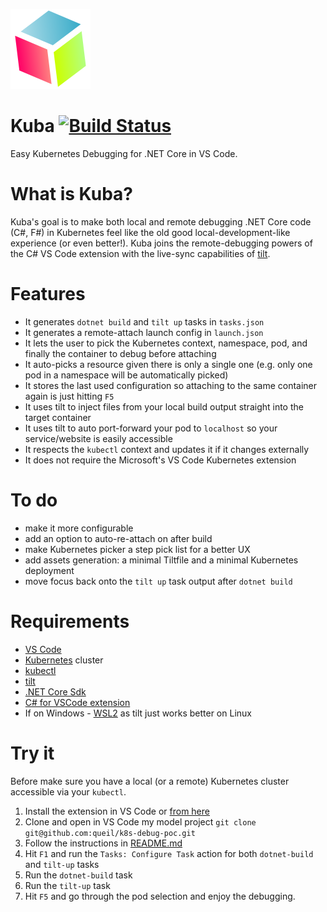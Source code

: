 ![Kuba](/media/kuba.128.png) 

# Kuba [![Build Status](https://dev.azure.com/queil/kuba/_apis/build/status/queil.kuba?branchName=master)](https://dev.azure.com/queil/kuba/_build/latest?definitionId=1&branchName=master)

Easy Kubernetes Debugging for .NET Core in VS Code.



# What is Kuba?

Kuba's goal is to make both local and remote debugging .NET Core code (C#, F#) in Kubernetes feel like the old good local-development-like experience (or even better!). Kuba joins the remote-debugging powers of the C# VS Code extension with the live-sync capabilities of [tilt](https://tilt.dev/).

# Features

* It generates `dotnet build` and `tilt up` tasks in `tasks.json`
* It generates a remote-attach launch config in `launch.json`
* It lets the user to pick the Kubernetes context, namespace, pod, and finally the container to debug before attaching
* It auto-picks a resource given there is only a single one (e.g. only one pod in a namespace will be automatically picked)
* It stores the last used configuration so attaching to the same container again is just hitting `F5`  
* It uses tilt to inject files from your local build output straight into the target container
* It uses tilt to auto port-forward your pod to `localhost` so your service/website is easily accessible
* It respects the `kubectl` context and updates it if it changes externally
* It does not require the Microsoft's VS Code Kubernetes extension

# To do

* make it more configurable
* add an option to auto-re-attach on after build
* make Kubernetes picker a step pick list for a better UX
* add assets generation: a minimal Tiltfile and a minimal Kubernetes deployment
* move focus back onto the `tilt up` task output after `dotnet build`

# Requirements

* [VS Code](https://code.visualstudio.com/)
* [Kubernetes](https://kubernetes.io/) cluster
* [kubectl](https://kubernetes.io/docs/reference/kubectl/overview/)
* [tilt](https://tilt.dev/)
* [.NET Core Sdk](https://dotnet.microsoft.com/download)
* [C# for VSCode extension](https://github.com/OmniSharp/omnisharp-vscode)
* If on Windows - [WSL2](https://docs.microsoft.com/en-us/windows/wsl/wsl2-install) as tilt just works better on Linux

# Try it

Before make sure you have a local (or a remote) Kubernetes cluster accessible via your `kubectl`.

1. Install the extension in VS Code or [from here](https://marketplace.visualstudio.com/items?itemName=queil.kuba)
2. Clone and open in VS Code my model project `git clone git@github.com:queil/k8s-debug-poc.git`
3. Follow the instructions in [README.md](https://github.com/queil/k8s-debug-poc/blob/master/README.md)
4. Hit `F1` and run the `Tasks: Configure Task` action for both `dotnet-build` and `tilt-up` tasks
5. Run the `dotnet-build` task
6. Run the `tilt-up` task
7. Hit `F5` and go through the pod selection and enjoy the debugging.


